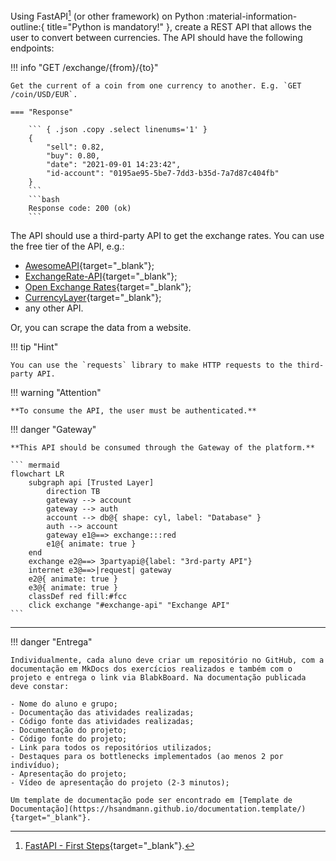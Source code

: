 

Using FastAPI[^1] (or other framework) on Python :material-information-outline:{ title="Python is mandatory!" }, create a REST API that allows the user to convert between currencies. The API should have the following endpoints:

!!! info "GET /exchange/{from}/{to}"

    Get the current of a coin from one currency to another. E.g. `GET /coin/USD/EUR`.

    === "Response"

        ``` { .json .copy .select linenums='1' }
        {
            "sell": 0.82,
            "buy": 0.80,
            "date": "2021-09-01 14:23:42",
            "id-account": "0195ae95-5be7-7dd3-b35d-7a7d87c404fb"
        }
        ```
        ```bash
        Response code: 200 (ok)
        ```

The API should use a third-party API to get the exchange rates. You can use the free tier of the API, e.g.:

- [AwesomeAPI](https://github.com/awesomeapibrasil/economy-api){target="_blank"};
- [ExchangeRate-API](https://www.exchangerate-api.com/){target="_blank"};
- [Open Exchange Rates](https://openexchangerates.org/){target="_blank"};
- [CurrencyLayer](https://currencylayer.com/){target="_blank"};
- any other API.

Or, you can scrape the data from a website.

!!! tip "Hint"

    You can use the `requests` library to make HTTP requests to the third-party API.

!!! warning "Attention"

    **To consume the API, the user must be authenticated.**

!!! danger "Gateway"

    **This API should be consumed through the Gateway of the platform.**

    ``` mermaid
    flowchart LR
        subgraph api [Trusted Layer]
            direction TB
            gateway --> account
            gateway --> auth
            account --> db@{ shape: cyl, label: "Database" }
            auth --> account
            gateway e1@==> exchange:::red
            e1@{ animate: true }
        end
        exchange e2@==> 3partyapi@{label: "3rd-party API"}
        internet e3@==>|request| gateway
        e2@{ animate: true }
        e3@{ animate: true }
        classDef red fill:#fcc
        click exchange "#exchange-api" "Exchange API"
    ```

---

!!! danger "Entrega"

    Individualmente, cada aluno deve criar um repositório no GitHub, com a documentação em MkDocs dos exercícios realizados e também com o projeto e entrega o link via BlabkBoard. Na documentação publicada deve constar:

    - Nome do aluno e grupo;
    - Documentação das atividades realizadas;
    - Código fonte das atividades realizadas;
    - Documentação do projeto;
    - Código fonte do projeto;
    - Link para todos os repositórios utilizados;
    - Destaques para os bottlenecks implementados (ao menos 2 por indivíduo);
    - Apresentação do projeto;
    - Vídeo de apresentação do projeto (2-3 minutos);
    
    Um template de documentação pode ser encontrado em [Template de Documentação](https://hsandmann.github.io/documentation.template/){target="_blank"}.




[^1]: [FastAPI - First Steps](https://fastapi.tiangolo.com/tutorial/first-steps/){target="_blank"}.
